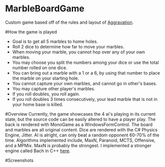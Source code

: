 # MarbleBoardGame
Custom game based off of the rules and layout of [Aggravation](https://en.wikipedia.org/wiki/Aggravation_(board_game)). 

#How the game is played
- Goal is to get all 5 marbles to home holes.
- Roll 2 dice to determine how far to move your marbles.
- When moving your marble, you cannot hop over any of your own marbles.
- You may choose you split the numbers among your dice or use the total number rolled on one dice.
- You can bring out a marble with a 1 or a 6, by using that number to place the marble on your starting hole.
- You cannot capture your own marbles, and cannot go in other's bases.
- You may capture other player's marbles.
- If you roll doubles, you roll again.
- If you roll doubles 3 times consecutively, your lead marble that is not in your home base is killed.

#Overview
Currently, the game showcases the 4 ai's playing in its current state, but the source code can be easily altered to have a player play.
The back is rendered with MonoGame as a WindowsFormControl. The board and marbles are all original content. Dice are rendered with the C# Physics
Engine, Jitter. AI is alright, can only beat a random opponent 60-70% of the time. Algorithms implemented include, MaxN, Paranoid, MCTS, Offensive, 
and a MPMix. MaxN is probably the strongest. I implemented a stronger engine called Bach in C++ [here](https://github.com/ajosg/Bach).

#Screenshots

